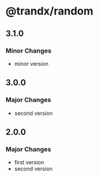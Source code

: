 # @trandx/random

## 3.1.0

### Minor Changes

- minor version

## 3.0.0

### Major Changes

- second version

## 2.0.0

### Major Changes

- first version
- second version

